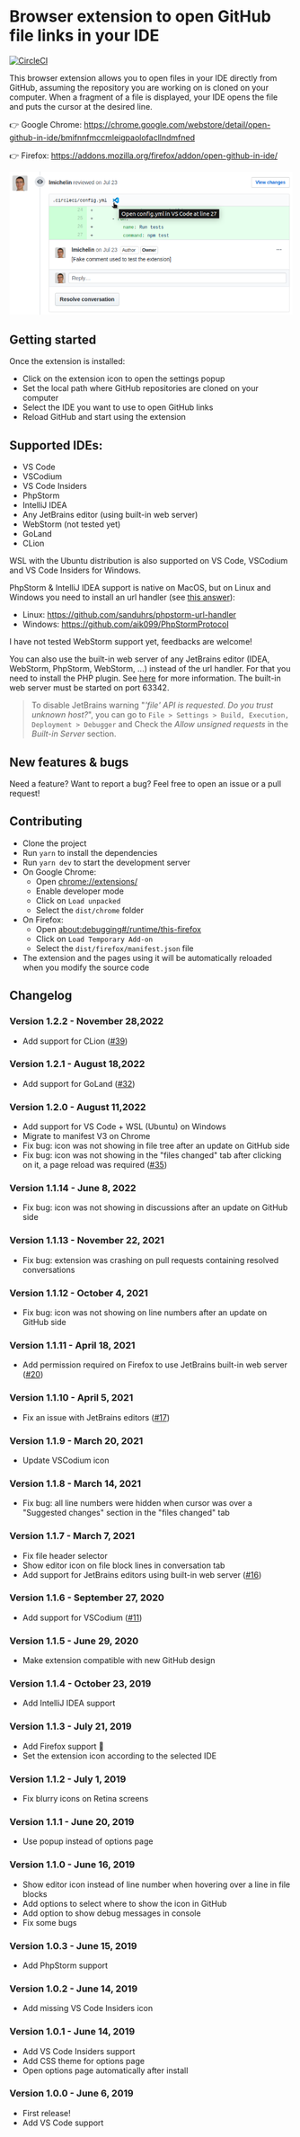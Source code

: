 # Browser extension to open GitHub file links in your IDE

[![CircleCI](https://circleci.com/gh/lmichelin/open-github-links-in-ide.svg?style=svg)](https://circleci.com/gh/lmichelin/open-github-links-in-ide)

This browser extension allows you to open files in your IDE directly from GitHub, assuming the repository you are working on is cloned on your computer. When a fragment of a file is displayed, your IDE opens the file and puts the cursor at the desired line.

👉 Google Chrome: https://chrome.google.com/webstore/detail/open-github-in-ide/bmifnnfmccmleigpaolofacllndmfned

👉 Firefox: https://addons.mozilla.org/firefox/addon/open-github-in-ide/

<p align="center">
	<img src="screenshots/readme.png" />
<p>

## Getting started

Once the extension is installed:

- Click on the extension icon to open the settings popup
- Set the local path where GitHub repositories are cloned on your computer
- Select the IDE you want to use to open GitHub links
- Reload GitHub and start using the extension

## Supported IDEs:

- VS Code
- VSCodium
- VS Code Insiders
- PhpStorm
- IntelliJ IDEA
- Any JetBrains editor (using built-in web server)
- WebStorm (not tested yet)
- GoLand
- CLion

WSL with the Ubuntu distribution is also supported on VS Code, VSCodium and VS Code Insiders for Windows.

PhpStorm & IntelliJ IDEA support is native on MacOS, but on Linux and Windows you need to install an url handler (see [this answer](https://stackoverflow.com/a/56066943/104891)):

- Linux: https://github.com/sanduhrs/phpstorm-url-handler
- Windows: https://github.com/aik099/PhpStormProtocol

I have not tested WebStorm support yet, feedbacks are welcome!

You can also use the built-in web server of any JetBrains editor (IDEA, WebStorm, PhpStorm, WebStorm, ...) instead of the url handler. For that you need to install the PHP plugin. See [here](https://www.jetbrains.com/help/idea/php-built-in-web-server.html) for more information. The built-in web server must be started on port 63342.

> To disable JetBrains warning "_'file' API is requested. Do you trust unknown host?_", you can go to `File > Settings > Build, Execution, Deployment > Debugger` and Check the _Allow unsigned requests_ in the _Built-in Server_ section.

## New features & bugs

Need a feature? Want to report a bug? Feel free to open an issue or a pull request!

## Contributing

- Clone the project
- Run `yarn` to install the dependencies
- Run `yarn dev` to start the development server
- On Google Chrome:
  - Open [chrome://extensions/](chrome://extensions/)
  - Enable developer mode
  - Click on `Load unpacked`
  - Select the `dist/chrome` folder
- On Firefox:
  - Open [about:debugging#/runtime/this-firefox](about:debugging#/runtime/this-firefox)
  - Click on `Load Temporary Add-on`
  - Select the `dist/firefox/manifest.json` file
- The extension and the pages using it will be automatically reloaded when you modify the source code

## Changelog

### Version 1.2.2 - November 28,2022

- Add support for CLion ([#39](https://github.com/lmichelin/open-github-links-in-ide/pull/39))

### Version 1.2.1 - August 18,2022

- Add support for GoLand ([#32](https://github.com/lmichelin/open-github-links-in-ide/pull/32))

### Version 1.2.0 - August 11,2022

- Add support for VS Code + WSL (Ubuntu) on Windows
- Migrate to manifest V3 on Chrome
- Fix bug: icon was not showing in file tree after an update on GitHub side
- Fix bug: icon was not showing in the "files changed" tab after clicking on it, a page reload was required ([#35](https://github.com/lmichelin/open-github-links-in-ide/issues/35))

### Version 1.1.14 - June 8, 2022

- Fix bug: icon was not showing in discussions after an update on GitHub side

### Version 1.1.13 - November 22, 2021

- Fix bug: extension was crashing on pull requests containing resolved conversations

### Version 1.1.12 - October 4, 2021

- Fix bug: icon was not showing on line numbers after an update on GitHub side

### Version 1.1.11 - April 18, 2021

- Add permission required on Firefox to use JetBrains built-in web server ([#20](https://github.com/lmichelin/open-github-links-in-ide/pull/20))

### Version 1.1.10 - April 5, 2021

- Fix an issue with JetBrains editors ([#17](https://github.com/lmichelin/open-github-links-in-ide/issues/17))

### Version 1.1.9 - March 20, 2021

- Update VSCodium icon

### Version 1.1.8 - March 14, 2021

- Fix bug: all line numbers were hidden when cursor was over a "Suggested changes" section in the "files changed" tab

### Version 1.1.7 - March 7, 2021

- Fix file header selector
- Show editor icon on file block lines in conversation tab
- Add support for JetBrains editors using built-in web server ([#16](https://github.com/lmichelin/open-github-links-in-ide/pull/16))

### Version 1.1.6 - September 27, 2020

- Add support for VSCodium ([#11](https://github.com/lmichelin/open-github-links-in-ide/pull/11))

### Version 1.1.5 - June 29, 2020

- Make extension compatible with new GitHub design

### Version 1.1.4 - October 23, 2019

- Add IntelliJ IDEA support

### Version 1.1.3 - July 21, 2019

- Add Firefox support 🎉
- Set the extension icon according to the selected IDE

### Version 1.1.2 - July 1, 2019

- Fix blurry icons on Retina screens

### Version 1.1.1 - June 20, 2019

- Use popup instead of options page

### Version 1.1.0 - June 16, 2019

- Show editor icon instead of line number when hovering over a line in file blocks
- Add options to select where to show the icon in GitHub
- Add option to show debug messages in console
- Fix some bugs

### Version 1.0.3 - June 15, 2019

- Add PhpStorm support

### Version 1.0.2 - June 14, 2019

- Add missing VS Code Insiders icon

### Version 1.0.1 - June 14, 2019

- Add VS Code Insiders support
- Add CSS theme for options page
- Open options page automatically after install

### Version 1.0.0 - June 6, 2019

- First release!
- Add VS Code support
